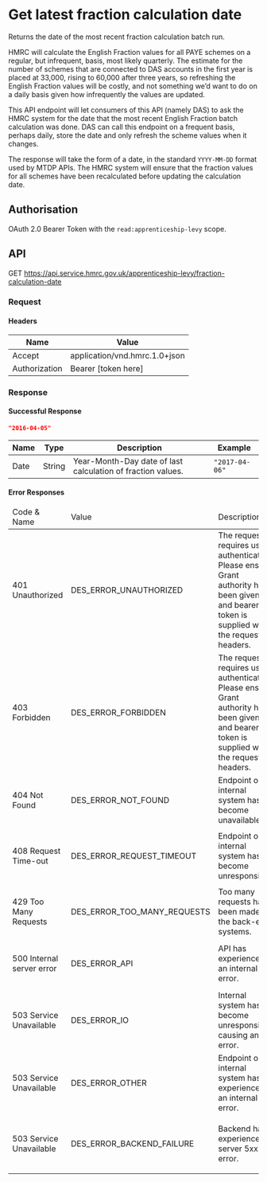 # Get latest fraction calculation date
Returns the date of the most recent fraction calculation batch run.

HMRC will calculate the English Fraction values for all PAYE schemes on a regular, but infrequent, basis, most likely quarterly. The estimate for the number of schemes that are connected to DAS accounts in the first year is placed at 33,000, rising to 60,000 after three years, so refreshing the English Fraction values will be costly, and not something we’d want to do on a daily basis given how infrequently the values are updated.

This API endpoint will let consumers of this API (namely DAS) to ask the HMRC system for the date that the most recent English Fraction batch calculation was done. DAS can call this endpoint on a frequent basis, perhaps daily, store the date and only refresh the scheme values when it changes.

The response will take the form of a date, in the standard `YYYY-MM-DD` format used by MTDP APIs. The HMRC system will ensure that the fraction values for all schemes have been recalculated before updating the calculation date.

## Authorisation
OAuth 2.0 Bearer Token with the `read:apprenticeship-levy` scope.

## API
GET https://api.service.hmrc.gov.uk/apprenticeship-levy/fraction-calculation-date

### Request
#### Headers
| Name | Value |
| --- | --- |
|Accept|application/vnd.hmrc.1.0+json|
|Authorization|Bearer [token here]|

### Response


#### Successful Response

```json
"2016-04-05"
```

| Name | Type | Description | Example |
| ---  | ---  | ---         | ---     |
|Date|String|Year-Month-Day date of last calculation of fraction values.|`"2017-04-06"`|


#### Error Responses
<table>
  <thead>
    <tr>
      <td>Code &amp; Name</td>
      <td>Value</td>
      <td>Description</td>
      <td>Example</td>
    </tr>
  </thead>
  <tbody>
<tr><td>401 Unauthorized</td>
    <td>DES_ERROR_UNAUTHORIZED</td>
    <td>The request requires user authentication. Please ensure Grant authority has been given and bearer token is supplied with the request headers.</td>
    <td><code>{
  "code": "DES_ERROR_UNAUTHORIZED",
  "message": "Auth unauthorised error: GET of '...' returned 401. Response body: ''"
}</code></td></tr><tr><td>403 Forbidden</td>
    <td>DES_ERROR_FORBIDDEN</td>
    <td>The request requires user authentication. Please ensure Grant authority has been given and bearer token is supplied with the request headers.</td>
    <td><code>{
  "code": "DES_ERROR_FORBIDDEN",
  "message": "Auth forbidden error: GET of '...' returned 403. Response body: ''"
}</code></td></tr><tr><td>404 Not Found</td>
    <td>DES_ERROR_NOT_FOUND</td>
    <td>Endpoint or internal system has become unavailable.</td>
    <td><code>{
              "code":"DES_ERROR_NOT_FOUND",
              "message":"DES endpoint not found: Not found"
            }</code></td></tr><tr><td>408 Request Time-out</td>
    <td>DES_ERROR_REQUEST_TIMEOUT</td>
    <td>Endpoint or internal system has become unresponsive.</td>
    <td><code>{
  "code": "DES_ERROR_REQUEST_TIMEOUT",
  "message": "DES not responding error: Not responding"
}</code></td></tr><tr><td>429 Too Many Requests</td>
    <td>DES_ERROR_TOO_MANY_REQUESTS</td>
    <td>Too many requests have been made to the back-end systems.</td>
    <td><code>{
  "code": "DES_ERROR_TOO_MANY_REQUESTS",
  "message": "DES too many requests: ...''"
}</code></td></tr><tr><td>500 Internal server error</td>
    <td>DES_ERROR_API</td>
    <td>API has experienced an internal error.</td>
    <td><code>{
  "code": "DES_ERROR_API",
  "message": "Auth 5xx error: GET of '....' returned 500. Response body: ''"
}</code></td></tr><tr><td>503 Service Unavailable</td>
    <td>DES_ERROR_IO</td>
    <td>Internal system has become unresponsive causing an IO error.</td>
    <td><code>{
  "code": "DES_ERROR_IO",
  "message": "DES not responding error: Not responding"
}</code></td></tr><tr><td>503 Service Unavailable</td>
    <td>DES_ERROR_OTHER</td>
    <td>Endpoint or internal system has experienced an internal error.</td>
    <td><code>{
  "code": "DES_ERROR_OTHER",
  "message": "Auth 5xx error: GET of '....' returned 500. Response body: ''"
}</code></td></tr><tr><td>503 Service Unavailable</td>
    <td>DES_ERROR_BACKEND_FAILURE</td>
    <td>Backend has experiences a server 5xx error.</td>
    <td><code>{
  "code": "DES_ERROR_BACKEND_FAILURE",
  "message": "Auth 5xx error: GET of '....' returned 500. Response body: ''"
}</code></td></tr></table>